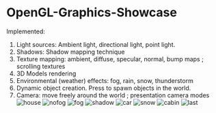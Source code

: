 # OpenGL-Graphics-Showcase 
Implemented: <br/> 
1. Light sources: Ambient light, directional light, point light. <br/> 
2. Shadows: Shadow mapping technique <br/> 
3. Texture mapping: ambient, diffuse, specular, normal, bump maps ; scrolling textures <br/> 
4. 3D Models rendering </br>
5. Environmental (weather) effects: fog, rain, snow, thunderstorm
6. Dynamic object creation. Press to spawn objects in the world. 
7. Camera: move freely around the world ; presentation camera modes 
![house](https://github.com/user-attachments/assets/08d8c719-70d2-4260-9589-c3497e85e64f)
![nofog](https://github.com/user-attachments/assets/38cb62ae-cd8e-4c2e-ac59-09eb9fce8a58)
![fog](https://github.com/user-attachments/assets/d9ba37e1-b8ae-4f3d-a7d6-8369dcd1c3a5)
![shadow](https://github.com/user-attachments/assets/6d3ee38a-d88e-43d0-b639-939750546ac1)
![car](https://github.com/user-attachments/assets/d6a0ba28-ea24-4969-876a-4178c74b02ba)
![snow](https://github.com/user-attachments/assets/8d33fe73-c78d-4a4d-a367-e53ff1da918b)
![cabin](https://github.com/user-attachments/assets/e50d5c49-b49b-475f-b61f-fa3461c36220)
![last](https://github.com/user-attachments/assets/833b0284-988b-4a0a-a339-8a7640eb8921)
